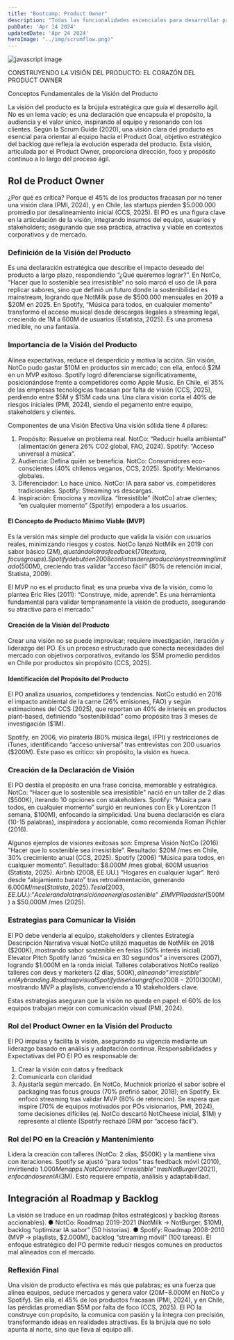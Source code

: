 ```yaml
---
title: "Bootcamp: Product Owner"
description: "Todas las funcionalidades escenciales para desarrollar productos con agilidad"
pubDate: 'Apr 14 2024'
updatedDate: 'Apr 24 2024'
heroImage: "../img/scrumflow.png)"
---
```




![javascript image](/img/scrumflow.png)

CONSTRUYENDO LA VISIÓN DEL PRODUCTO: EL CORAZÓN DEL
PRODUCT OWNER

Conceptos Fundamentales de la Visión del Producto

La visión del producto es la brújula estratégica que guía el desarrollo ágil. 
No es un lema vacío; es una declaración que encapsula el
propósito, la audiencia y el valor único, inspirando al equipo y
resonando con los clientes. Según la Scrum Guide (2020), una visión clara del producto es esencial para orientar al equipo hacia el Product Goal, objetivo estratégico del backlog que refleja la evolución esperada del producto. Esta visión, articulada por el Product Owner, proporciona dirección, foco y propósito continuo a lo largo del proceso ágil.


## Rol de Product Owner

¿Por qué es crítica? Porque el 45% de los productos fracasan por no
tener una visión clara (PMI,
2024), y en Chile, las startups
pierden $5.000.000 promedio
por desalineamiento inicial
(CCS, 2025).
El PO es una figura clave en
la articulación de la visión,
integrando insumos del
equipo, usuarios y
stakeholders; asegurando que
sea práctica, atractiva y viable
en contextos corporativos y de mercado.

### Definición de la Visión del Producto

Es una declaración estratégica que describe el impacto deseado del
producto a largo plazo, respondiendo “¿Qué queremos lograr?”. En NotCo,
“Hacer que lo sostenible sea irresistible” no solo marcó el uso de IA para
replicar sabores, sino que definió un futuro donde la sostenibilidad es
mainstream, logrando que NotMilk pase de $500.000 mensuales en
2019 a $20M en 2025.
En Spotify, “Música para todos, en cualquier momento” transformó el
acceso musical desde descargas ilegales a streaming legal, creciendo de
1M a 600M de usuarios (Estatista, 2025). Es una promesa medible, no
una fantasía.


### Importancia de la Visión del Producto


Alinea expectativas, reduce el desperdicio y motiva la acción.
Sin visión, NotCo pudo gastar $10M en productos sin mercado; con ella,
enfocó $2M en un MVP exitoso. Spotify logró diferenciarse
significativamente, posicionándose frente a competidores como Apple
Music.
En Chile, el 35% de las empresas tecnológicas fracasan por falta de
visión (CCS, 2025), perdiendo entre $5M y $15M cada una. Una clara
visión corta el 40% de riesgos iniciales (PMI, 2024), siendo el
pegamento entre equipo, stakeholders y clientes.



Componentes de una Visión Efectiva
Una visión sólida tiene 4 pilares:
1. Propósito: Resuelve un problema real. NotCo: “Reducir huella
ambiental” (alimentación genera 26% CO2 global, FAO, 2024).
Spotify: “Acceso universal a música”.
2. Audiencia: Defina quién se beneficia. NotCo: Consumidores
eco-conscientes (40% chilenos veganos, CCS, 2025). Spotify:
Melómanos globales.
3. Diferenciador: Lo hace único. NotCo: IA para sabor vs.
competidores tradicionales. Spotify: Streaming vs descargas.
4. Inspiración: Emociona y moviliza. “Irresistible” (NotCo) atrae
clientes; “en cualquier momento” (Spotify) empodera a los
usuarios.
#### El Concepto de Producto Mínimo Viable (MVP)

Es la versión más simple del producto que valida la visión con usuarios
reales, minimizando riesgos y costos. NotCo lanzó NotMilk en 2019 con
sabor básico ($2M), ajustándolo tras feedback (70% prefirió sabor vs.
textura, focus groups). Spotify debutó en 2008 con listas de
reproducción
y streaming limitado ($500M), creciendo tras validar “acceso fácil” (80%
de retención inicial, Statista, 2009).


El MVP no es el producto final; es una prueba viva de la visión, como lo
plantea Eric Ries (2011): “Construye, mide, aprende”. Es una herramienta
fundamental para validar tempranamente la visión de producto,
asegurando su atractivo para el mercado.”


#### Creación de la Visión del Producto

Crear una visión no se puede improvisar; requiere investigación,
iteración y liderazgo del PO. Es un proceso estructurado que conecta
necesidades del mercado con objetivos corporativos, evitando los $5M
promedio perdidos en Chile por productos sin propósito (CCS, 2025).


#### Identificación del Propósito del Producto

El PO analiza usuarios, competidores y tendencias. NotCo estudió en
2016 el impacto ambiental de la carne (26% emisiones, FAO) y según
estimaciones del CCS (2025), que reportan un 40% de interés en
productos plant-based, definiendo “sostenibilidad” como propósito tras
3 meses de investigación ($1M).

Spotify, en 2006, vio piratería (80% música ilegal, IFPI) y restricciones
de iTunes, identificando “acceso universal” tras entrevistas con 200
usuarios ($200M).
Este paso es crítico: sin propósito, la visión es hueca.

### Creación de la Declaración de Visión

El PO destila el propósito en una frase concisa, memorable y
estratégica. NotCo: “Hacer que lo sostenible sea irresistible” nació en un
taller de 2 días ($500K), iterando 10 opciones con stakeholders. Spotify:
“Música para todos, en cualquier momento” surgió en reuniones con Ek
y Lorentzon (1 semana, $100M), enfocando la simplicidad.
Una buena declaración es clara (10-15 palabras), inspiradora y
accionable, como recomienda Roman Pichler (2016).

Algunos ejemplos de visiones exitosas son:
Empresa Visión
NotCo (2016) “Hacer que lo sostenible sea irresistible”.
Resultado: $20M /mes en Chile, 30%
crecimiento anual (CCS, 2025).
Spotify (2006) “Música para todos, en cualquier momento”.
Resultado: $8.000M /mes global, 600M
usuarios (Statista, 2025).
Airbnb (2008, EE.UU.) “Hogares en cualquier lugar”. Iteró desde
“alojamiento barato” tras retroalimentación,
generando $6.000M /mes (Statista, 2025).
Tesla (2003, EE.UU.): “Acelerando la transición a energía sostenible”.
El MVP Roadster ($500M) a $50.000M /mes
(2025).

### Estrategias para Comunicar la Visión


El PO debe venderla al equipo, stakeholders y clientes
Estrategia Descripción
Narrativa visual NotCo utilizó maquetas de NotMilk en 2018
($200K), mostrando sabor sostenible en
ferias (50% interés inicial).
Elevator Pitch Spotify lanzó “música en 30 segundos” a
inversores (2007), logrando $1.000M en la
ronda inicial.
Talleres colaborativos NotCo realizó talleres con devs y marketers
(2 días, $500K), alineando “irresistible” en
IA y branding.
Roadmap visual Spotify diseñó un gráfico 2008-2010
($300M), mostrando MVP a playlists,
convenciendo a 10 stakeholders clave.

Estas estrategias aseguran que la visión no queda en papel: el 60% de
los equipos trabajan mejor con comunicación visual (PMI, 2024).

### Rol del Product Owner en la Visión del Producto

El PO impulsa y facilita la visión, asegurando su vigencia mediante un
liderazgo basado en análisis y adaptación continua.
Responsabilidades y Expectativas del PO
El PO es responsable de:
1. Crear la visión con datos y feedback
2. Comunicarla con claridad
3. Ajustarla según mercado.
En NotCo, Muchnick priorizó el sabor sobre el packaging tras focus
groups (70% prefirió sabor, 2018); en Spotify, Ek enfocó streaming tras
validar MVP (80% de retención).
Se espera que inspire (70% de equipos motivados por POs visionarios,
PMI, 2024), tome decisiones difíciles (ej. NotCo descartó NotCheese
inicial, $1M) y represente al cliente (Spotify rechazó DRM por “acceso
fácil”).

### Rol del PO en la Creación y Mantenimiento

Lidera la creación con talleres (NotCo: 2 días, $500K) y la mantiene viva
con iteraciones.
Spotify se ajustó “para todos” tras feedback móvil (2010), invirtiendo
$1.000M en apps. NotCo revisó “irresistible” tras NotBurger (2021),
enfocándose en IA ($3M).
Esto requiere empatía, análisis y adaptabilidad.

## Integración al Roadmap y Backlog

La visión se traduce en un roadmap (hitos estratégicos) y backlog
(tareas accionables).
● NotCo: Roadmap 2019-2021 (NotMilk → NotBurger, $10M),
backlog “optimizar IA sabor” (50 historias).
● Spotify: Roadmap 2008-2010 (MVP → playlists, $2.000M), backlog
“streaming móvil” (100 tareas).
El enfoque estratégico del PO permite reducir riesgos comunes en
productos mal alineados con el mercado.

### Reflexión Final


Una visión de producto efectiva es más que palabras; es una fuerza que
alinea equipos, seduce mercados y genera valor ($20M-$8.000M en
NotCo y Spotify). Sin ella, el 45% de los productos fracasan (PMI, 2024),
y en Chile, las pérdidas promedian $5M por falta de foco (CCS, 2025).
El PO la construye con propósito, la comunica con pasión y la integra
con precisión, transformando ideas en realidades atractivas. Es la
brújula que no solo apunta al norte, sino que lleva al equipo allí.